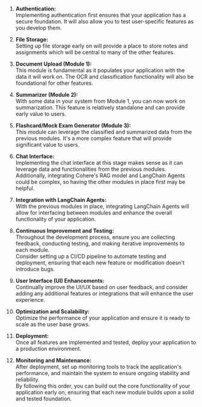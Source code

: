 1. **Authentication:**  
   Implementing authentication first ensures that your application has a secure foundation. It will also allow you to test user-specific features as you develop them.

2. **File Storage:**  
   Setting up file storage early on will provide a place to store notes and assignments which will be central to many of the other features.

3. **Document Upload (Module 1):**  
   This module is fundamental as it populates your application with the data it will work on. The OCR and classification functionality will also be foundational for other features.

4. **Summarizer (Module 2):**  
   With some data in your system from Module 1, you can now work on summarization. This feature is relatively standalone and can provide early value to users.

5. **Flashcard/Mock Exam Generator (Module 3):**  
   This module can leverage the classified and summarized data from the previous modules. It's a more complex feature that will provide significant value to users.

6. **Chat Interface:**  
   Implementing the chat interface at this stage makes sense as it can leverage data and functionalities from the previous modules. Additionally, integrating Cohere's RAG model and LangChain Agents could be complex, so having the other modules in place first may be helpful.

7. **Integration with LangChain Agents:**  
   With the previous modules in place, integrating LangChain Agents will allow for interfacing between modules and enhance the overall functionality of your application.

8. **Continuous Improvement and Testing:**  
   Throughout the development process, ensure you are collecting feedback, conducting testing, and making iterative improvements to each module.  
   Consider setting up a CI/CD pipeline to automate testing and deployment, ensuring that each new feature or modification doesn't introduce bugs.

9. **User Interface (UI) Enhancements:**  
   Continually improve the UI/UX based on user feedback, and consider adding any additional features or integrations that will enhance the user experience.

10. **Optimization and Scalability:**  
    Optimize the performance of your application and ensure it is ready to scale as the user base grows.

11. **Deployment:**  
    Once all features are implemented and tested, deploy your application to a production environment.

12. **Monitoring and Maintenance:**  
    After deployment, set up monitoring tools to track the application's performance, and maintain the system to ensure ongoing stability and reliability.  
    By following this order, you can build out the core functionality of your application early on, ensuring that each new module builds upon a solid and tested foundation.
